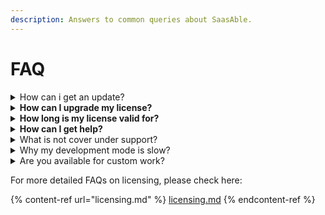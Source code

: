 ```yaml
---
description: Answers to common queries about SaasAble.
---
```


# FAQ

<details>

<summary>How can i get an update?</summary>

You can get the update in your purchase dashboard.

1. If you are **already** logged in:
   * Select the tab: Downloads
2. If you **haven't** logged in yet
   * Login here: [https://mui.com/store/sign-in/](https://mui.com/store/sign-in/)
   * In your menu dropdown account select: Download history

</details>

<details>

<summary><strong>How can I upgrade my license?</strong></summary>

When you're ready to upgrade the product package, please [contact us](https://support.phoenixcoded.net/) for a discount code. Once you have the code, follow these steps:

1. Select the product package to upgrade.
2. Enter the discount code ([contact us](https://support.phoenixcoded.net/) to receive it).
3. Complete the payment.
4. You're all set!

</details>

<details>

<summary><strong>How long is my license valid for?</strong></summary>

Licenses are valid as per MUI policy. Please check the product description page of the MUI store [here](https://mui.com/store/).

</details>

<details>

<summary><strong>How can I get help?</strong></summary>

Check [support ](support.md)page.

</details>

<details>

<summary>What is not cover under support?</summary>

Check [support](support.md) page

</details>

<details>

<summary>Why my development mode is slow?</summary>

Many factors affect slow development, like system configuration, the size of components in the project, and third-party package issues.

Next JS slow in dev: [https://github.com/vercel/next.js/issues/48748](https://github.com/vercel/next.js/issues/48748)

We recommend going with the seed version to get started with your project.

</details>

<details>

<summary>Are you available for custom work?</summary>

Custom works are subject to availability and project scope. Please reach out to **phoenixcoded@gmail.com** with the following:

**Subject: Inquiry for custom work via MUI SaasAble**

Add the following description to the body:

* Requirements (Doc, image, videos if any)
* Budget?
* Expected timeline?
* Your availability with timezone?
* Do you need Figma changes?
* Any other thoughts

</details>

For more detailed FAQs on licensing, please check here:&#x20;

{% content-ref url="licensing.md" %}
[licensing.md](licensing.md)
{% endcontent-ref %}

